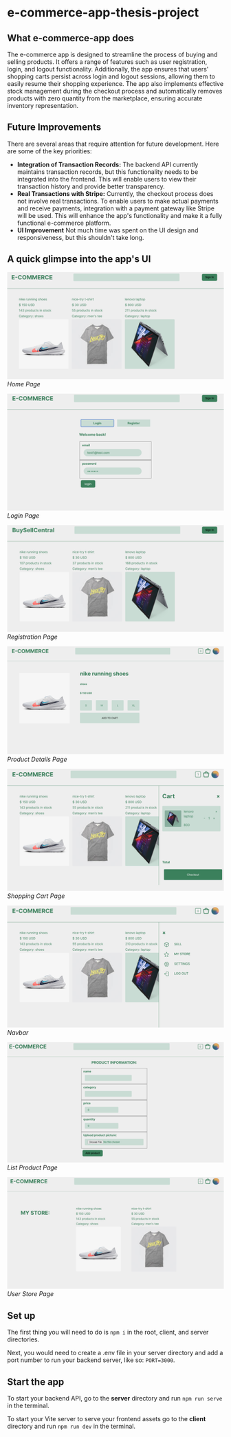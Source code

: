 # e-commerce-app-thesis-project

## What e-commerce-app does

The e-commerce app is designed to streamline the process of buying and selling products. It offers a range of features such as user registration, login, and logout functionality. Additionally, the app ensures that users' shopping carts persist across login and logout sessions, allowing them to easily resume their shopping experience. The app also implements effective stock management during the checkout process and automatically removes products with zero quantity from the marketplace, ensuring accurate inventory representation.

## Future Improvements

There are several areas that require attention for future development. Here are some of the key priorities:

- **Integration of Transaction Records:** The backend API currently maintains transaction records, but this functionality needs to be integrated into the frontend. This will enable users to view their transaction history and provide better transparency.
- **Real Transactions with Stripe:** Currently, the checkout process does not involve real transactions. To enable users to make actual payments and receive payments, integration with a payment gateway like Stripe will be used. This will enhance the app's functionality and make it a fully functional e-commerce platform.
- **UI Improvement** Not much time was spent on the UI design and responsiveness, but this shouldn't take long.

## A quick glimpse into the app's UI

![Home Page](/app%20screenshots/Screenshot%202023-06-18%20at%206.46.13%20PM.png)
*Home Page*

![Login Page](/app%20screenshots/Screenshot%202023-06-18%20at%206.46.53%20PM.png)
*Login Page*

![Registration Page](/app%20screenshots/Screenshot%202023-06-24%20at%205.39.46%20PM.png)
*Registration Page*

![Product Details Page](<app screenshots/Screenshot 2023-06-18 at 7.42.22 PM.png>)
*Product Details Page*

![Shopping Cart](/app%20screenshots/Screenshot%202023-06-18%20at%206.47.10%20PM.png)
*Shopping Cart Page*

![Navbar](/app%20screenshots/Screenshot%202023-06-18%20at%206.47.37%20PM.png)
*Navbar*

![List Product Page](/app%20screenshots/Screenshot%202023-06-18%20at%206.47.56%20PM.png)
*List Product Page*

![User Store](/app%20screenshots/Screenshot%202023-06-18%20at%206.48.08%20PM.png)
*User Store Page*

## Set up

The first thing you will need to do is `npm i` in the root, client, and server directories.

Next, you would need to create a .env file in your server directory and add a port number to run your backend server, like so: `PORT=3000`.

## Start the app

To start your backend API, go to the **server** directory and run `npm run serve` in the terminal.

To start your Vite server to serve your frontend assets go to the **client** directory and run `npm run dev` in the terminal.
